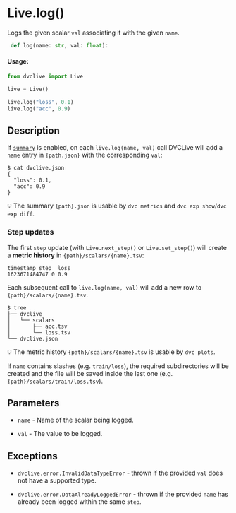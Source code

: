 # Live.log()

Logs the given scalar `val` associating it with the given `name`.

```py
 def log(name: str, val: float):
```

#### Usage:

```py
from dvclive import Live

live = Live()

live.log("loss", 0.1)
live.log("acc", 0.9)
```

## Description

If [`summary`](/doc/dvclive/api-reference/live/#parameters) is enabled, on each
`live.log(name, val)` call DVCLive will add a `name` entry in `{path.json}` with
the corresponding `val`:

```dvc
$ cat dvclive.json
{
  "loss": 0.1,
  "acc": 0.9
}
```

💡 The summary `{path}.json` is usable by `dvc metrics` and
`dvc exp show`/`dvc exp diff`.

### Step updates

The first `step` update (with `Live.next_step()` or `Live.set_step()`) will
create a **metric history** in `{path}/scalars/{name}.tsv`:

```
timestamp step  loss
1623671484747 0 0.9
```

Each subsequent call to `live.log(name, val)` will add a new row to
`{path}/scalars/{name}.tsv`.

```dvc
$ tree
├── dvclive
│   └── scalars
│       ├── acc.tsv
│       └── loss.tsv
└── dvclive.json
```

💡 The metric history `{path}/scalars/{name}.tsv` is usable by `dvc plots`.

If `name` contains slashes (e.g. `train/loss`), the required subdirectories will
be created and the file will be saved inside the last one (e.g.
`{path}/scalars/train/loss.tsv`).

## Parameters

- `name` - Name of the scalar being logged.

- `val` - The value to be logged.

## Exceptions

- `dvclive.error.InvalidDataTypeError` - thrown if the provided `val` does not
  have a supported type.

- `dvclive.error.DataAlreadyLoggedError` - thrown if the provided `name` has
  already been logged within the same `step`.
